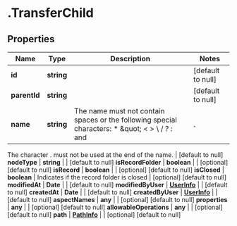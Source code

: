 # .TransferChild

## Properties
Name | Type | Description | Notes
------------ | ------------- | ------------- | -------------
**id** | **string** |  | [default to null]
**parentId** | **string** |  | [default to null]
**name** | **string** | The name must not contain spaces or the following special characters: * \&quot; &lt; &gt; \\ / ? : and |.
The character . must not be used at the end of the name.
 | [default to null]
**nodeType** | **string** |  | [default to null]
**isRecordFolder** | **boolean** |  | [optional] [default to null]
**isRecord** | **boolean** |  | [optional] [default to null]
**isClosed** | **boolean** | Indicates if the record folder is closed | [optional] [default to null]
**modifiedAt** | **Date** |  | [default to null]
**modifiedByUser** | [**UserInfo**](UserInfo.md) |  | [default to null]
**createdAt** | **Date** |  | [default to null]
**createdByUser** | [**UserInfo**](UserInfo.md) |  | [default to null]
**aspectNames** | **any** |  | [optional] [default to null]
**properties** | **any** |  | [optional] [default to null]
**allowableOperations** | **any** |  | [optional] [default to null]
**path** | [**PathInfo**](PathInfo.md) |  | [optional] [default to null]


